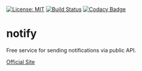 [![License: MIT](https://img.shields.io/badge/License-MIT-green.svg)](https://opensource.org/licenses/MIT)
[![Build Status](https://travis-ci.org/igorkamyshev/notify.svg?branch=master)](https://travis-ci.org/igorkamyshev/notify)
[![Codacy Badge](https://api.codacy.com/project/badge/Grade/b3b5e23363204548a93dab7615c36a8c)](https://www.codacy.com/project/igorkamyshev/notify/dashboard?utm_source=github.com&amp;utm_medium=referral&amp;utm_content=igorkamyshev/notify&amp;utm_campaign=Badge_Grade_Dashboard)

# notify
Free service for sending notifications via public API.

[Official Site](https://usenotify.info)

